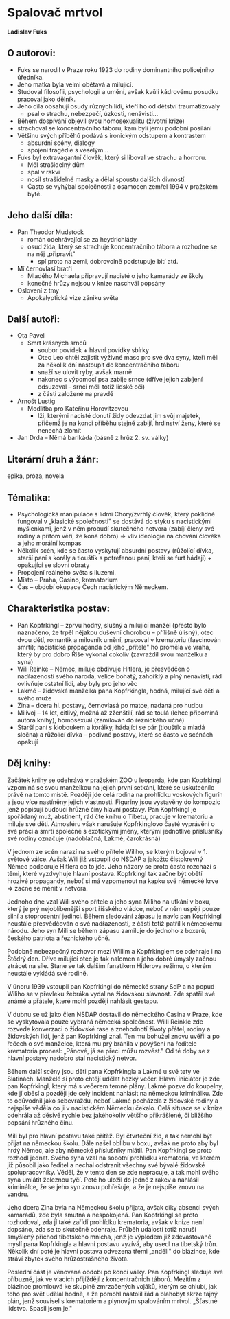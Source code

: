 # Spalovač mrtvol
**Ladislav Fuks**

## O autorovi:
- Fuks se narodil v Praze roku 1923 do rodiny dominantního policejního úředníka.
- Jeho matka byla velmi obětavá a milující. 
- Studoval filosofii, psychologii a umění, avšak kvůli kádrovému posudku pracoval jako dělník.
- Jeho díla obsahují osudy různých lidí, kteří ho od dětství traumatizovaly
	- psal o strachu, nebezpečí, úzkosti, nenávisti… 
- Během dospívání objevil svou homosexualitu (životní krize)
- strachoval se koncentračního táboru, kam byli jemu podobní posíláni
- Většinu svých příběhů podává s ironickým odstupem a kontrastem 
	- absurdní scény, dialogy
	- spojení tragédie s veselým…
- Fuks byl extravagantní člověk, který si liboval ve strachu a horroru. 
	- Měl strašidelný dům
	- spal v rakvi
	- nosil strašidelné masky a dělal spoustu dalších divností. 
	- Často se vyhýbal společnosti a osamocen zemřel 1994 v pražském bytě.

## Jeho další díla:
- Pan Theodor Mudstock
	- román odehrávající se za heydrichiády
	- osud žida, který se strachuje koncentračního tábora a rozhodne se na něj „připravit"
		- spí proto na zemi, dobrovolně podstupuje bití atd.
- Mí černovlasí bratři 
	- Mladého Michaela připravují nacisté o jeho kamarády ze školy
	- konečné hrůzy nejsou v knize naschvál popsány
- Oslovení z tmy
	- Apokalyptická vize zániku světa

## Další autoři:
- Ota Pavel 
	- Smrt krásných srnců 
		- soubor povídek + hlavní povídky sbírky
		- Otec Leo chtěl zajistit výživné maso pro své dva syny, kteří měli za několik dní nastoupit do koncentračního táboru
		- snaží se ulovit ryby, avšak marně 
		- nakonec s výpomocí psa zabije srnce (dříve jejich zabíjení odsuzoval – srnci měli totiž lidské oči)
		- z části založené na pravdě
- Arnošt Lustig 
	- Modlitba pro Kateřinu Horovitzovou 
		- lži, kterými nacisté donutí židy odevzdat jim svůj majetek, přičemž je na konci příběhu stejně zabijí, hrdinství ženy, které se nenechá zlomit
- Jan Drda – Němá barikáda (básně z hrůz 2. sv. války)

## Literární druh a žánr:
epika, próza, novela

## Tématika:

- Psychologická manipulace s lidmi
 Chorý/zvrhlý člověk, který poklidně fungoval v „klasické společnosti" se dostává do styku s nacistickými myšlenkami, jenž v něm probudí skutečného netvora (zabíjí členy své rodiny a přitom věří, že koná dobro) =\> vliv ideologie na chování člověka a jeho morální kompas
- Několik scén, kde se často vyskytují absurdní postavy (růžolící dívka, starší paní s korály a tlouštík s potrefenou paní, kteří se furt hádají) + opakující se slovní obraty
- Propojení reálného světa s iluzemi.
- Místo – Praha, Casino, krematorium
- Čas – období okupace Čech nacistickým Německem.

## Charakteristika postav:

- Pan Kopfrkingl – zprvu hodný, slušný a milující manžel (přesto bylo naznačeno, že trpěl nějakou duševní chorobou – přílišně úlisný), otec dvou dětí, romantik a milovník umění, pracoval v krematoriu (fascinován smrtí); nacistická propaganda od jeho „přítele" ho proměla ve vraha, který by pro dobro Říše vykonal cokoliv (zavraždil svou manželku a syna)
- Wili Reinke – Němec, miluje obdivuje Hitlera, je přesvědčen o nadřazenosti svého národa, velice bohatý, zahořklý a plný nenávisti, rád ovlivňuje ostatní lidi, aby byly pro jeho věc
- Lakmé – židovská manželka pana Kopfrkingla, hodná, milující své děti a svého muže
- Zina – dcera hl. postavy, černovlasá po matce, nadaná pro hudbu
- Milivoj – 14 let, citlivý, možná až zženštilí, rád se toulá (lehce připomíná autora knihy), homosexuál (zamilován do řeznického učně)
- Starší paní s kloboukem a korálky, hádající se pár (tlouštík a mladá slečna) a růžolící dívka – podivné postavy, které se často ve scénách opakují

## Děj knihy:

Začátek knihy se odehrává v pražském ZOO u leoparda, kde pan Kopfrkingl vzpomíná se svou manželkou na jejich první setkání, které se uskutečnilo právě na tomto místě. Později jde celá rodina na prohlídku voskových figurín a jsou více nastíněny jejich vlastnosti. Figuríny jsou vystavěny do kompozic jenž popisují budoucí hrůzné činy hlavní postavy. Pan Kopfrkingl je spořádaný muž, abstinent, rád čte knihu o Tibetu, pracuje v krematoriu a miluje své děti. Atmosféru však narušuje Kopfrkinglovo časté vyprávění o své práci a smrti společně s exotickými jmény, kterými jednotlivé příslušníky své rodiny označuje (nadoblačná, Lakmé, čarokrásná)

V jednom ze scén narazí na svého přítele Wiliho, se kterým bojoval v 1. světové válce. Avšak Wili již vstoupil do NSDAP a jakožto čistokrevný Němec podporuje Hitlera co to jde. Jeho názory se proto často rozchází s těmi, které vyzdvyhuje hlavní postava. Kopfrkingl tak začne být obětí hrozivé propagandy, neboť si má vzpomenout na kapku své německé krve =\> začne se měnit v netvora.

Jednoho dne vzal Wili svého přítele a jeho syna Miliho na utkání v boxu, který je prý nejoblíbenější sport říšského vládce, neboť v něm uspějí pouze silní a stoprocentní jedinci. Během sledování zápasu je navíc pan Kopfrkingl neustále přesvědčován o své nadřazenosti, z části totiž patřil k německému národu. Jeho syn Mili se během zápasu zamiluje do jednoho z boxerů, českého patriota a řeznického učně.

Podobně nebezpečný rozhovor mezi Willim a Kopfrkinglem se odehraje i na Štědrý den. Dříve milující otec je tak nalomen a jeho dobré úmysly začnou ztrácet na síle. Stane se tak dalším fanatikem Hitlerova režimu, o kterém neustále vykládá své rodině.

V únoru 1939 vstoupil pan Kopfrkingl do německé strany SdP a na popud Wiliho se v převleku žebráka vydal na židovskou slavnost. Zde spatřil své známé a přátele, které mohl později nahlásit gestapu.

V dubnu se už jako člen NSDAP dostavil do německého Casina v Praze, kde se vyskytovala pouze vybraná německá společnost. Willi Reinkle zde rozvede konverzaci o židovské rase a znehodnotí životy přátel, rodiny a židovských lidí, jenž pan Kopfrkingl znal. Ten mu bohužel znovu uvěřil a po řečech o své manželce, která mu prý bránila v povýšení na ředitele krematoria pronesl: „Pánové, já se přeci můžu rozvést." Od té doby se z hlavní postavy nadobro stal nacistický netvor.

Během další scény jsou děti pana Kopfrkingla a Lakmé u své tety ve Slatinách. Manželé si proto chtějí udělat hezký večer. Hlavní iniciátor je zde pan Kopfrkingl, který má s večerem temné plány. Lakmé pozve do koupelny, kde jí oběsí a později jde celý incident nahlásit na německou kriminálku. Zde to odůvodnil jako sebevraždu, neboť Lakmé pocházela z židovské rodiny a nejspíše věděla co ji v nacistickém Německu čekalo. Celá situace se v knize odehrála až děsivě rychle bez jakéhokoliv většího přikrášlené, či bližšího popsání hrůzného činu.

Mili byl pro hlavní postavu také přítěž. Byl čtvrteční žid, a tak nemohl být přijat na německou školu. Dále našel oblibu v boxu, avšak ne proto aby byl hrdý Němec, ale aby německé příslušníky mlátil. Pan Kopfrkingl se proto rozhodl jednat. Svého syna vzal na sobotní prohlídku krematoria, ve kterém již působil jako ředitel a nechal odstranit všechny své bývalé židovské spolupracovníky. Věděl, že v tento den se zde nepracuje, a tak mohl svého syna umlátit železnou tyčí. Poté ho uložil do jedné z rakev a nahlásil kriminálce, že se jeho syn znovu pohřešuje, a že je nejspíše znovu na vandru.

Jeho dcera Zina byla na Německou školu přijata, avšak díky absenci svých kamarádů, zde byla smutná a nespokojená. Pan Kopfrkingl se proto rozhodoval, zda jí také zařídí prohlídku krematoria, avšak v knize není dopsáno, zda se to skutečně odehraje. Průběh událostí totiž naruší smyšlený příchod tibetského mnicha, jenž je výplodem již zdevastované myslí pana Kopfrkingla a hlavní postavu vyzívá, aby usedl na tibetský trůn. Několik dní poté je hlavní postava odvezena třemi „anděli" do blázince, kde stráví zbytek svého hrůzostrašného života.

Poslední část je věnovaná období po konci války. Pan Kopfrkingl sleduje své příbuzné, jak ve vlacích přijíždějí z koncentračních táborů. Mezitím z blázince promlouvá ke skupině zmrzačených vojáků, kterým se chlubí, jak toho pro svět udělal hodně, a že pomohl nastolil řád a blahobyt skrze tajný plán, jenž souvisel s krematoriem a plynovým spalováním mrtvol. „Šťastné lidstvo. Spasil jsem je."
